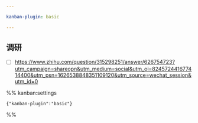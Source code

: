 ```yaml
---

kanban-plugin: basic

---
```


## 调研

- [ ] https://www.zhihu.com/question/315298251/answer/626754723?utm_campaign=shareopn&utm_medium=social&utm_oi=824572441677414400&utm_psn=1626538848351109120&utm_source=wechat_session&utm_id=0




%% kanban:settings
```
{"kanban-plugin":"basic"}
```
%%